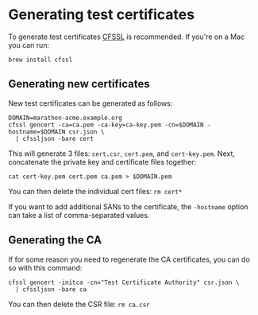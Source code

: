 # Generating test certificates
To generate test certificates [CFSSL](https://github.com/cloudflare/cfssl) is
recommended. If you're on a Mac you can run:
```
brew install cfssl
```

## Generating new certificates
New test certificates can be generated as follows:
```shell
DOMAIN=marathon-acme.example.org
cfssl gencert -ca=ca.pem -ca-key=ca-key.pem -cn=$DOMAIN -hostname=$DOMAIN csr.json \
  | cfssljson -bare cert
```

This will generate 3 files: `cert.csr`, `cert.pem`, and `cert-key.pem`. Next,
concatenate the private key and certificate files together:
```shell
cat cert-key.pem cert.pem ca.pem > $DOMAIN.pem
```

You can then delete the individual cert files: `rm cert*`

If you want to add additional SANs to the certificate, the `-hostname` option
can take a list of comma-separated values.

## Generating the CA
If for some reason you need to regenerate the CA certificates, you can do so
with this command:
```shell
cfssl gencert -initca -cn="Test Certificate Authority" csr.json \
  | cfssljson -bare ca
```
You can then delete the CSR file: `rm ca.csr`
